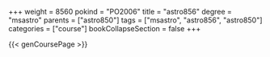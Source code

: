 +++
weight = 8560
pokind = "PO2006"
title = "astro856"
degree = "msastro"
parents = ["astro850"]
tags = ["msastro", "astro856", "astro850"]
categories = ["course"]
bookCollapseSection = false
+++

{{< genCoursePage >}}
